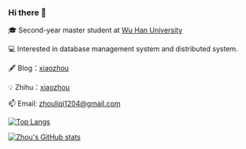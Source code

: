 ### Hi there 👋

🎓 Second-year master student at [Wu Han University](https://www.whu.edu.cn/)

💻 Interested in database management system and distributed system.

🖋 Blog：[xiaozhou](https://zhouliqi.github.io/)

💡 Zhihu：[xiaozhou](https://www.zhihu.com/people/zhou-li-qi-78)

📫 Email: [zhouliqi1204@gmail.com](mailto:zhouliqi1204@gmail.com)

[![Top Langs](https://github-readme-stats.vercel.app/api/top-langs/?username=zhouliqi&layout=compact)](https://github.com/Christmas/github-readme-stats)

[![Zhou's GitHub stats](https://github-readme-stats.vercel.app/api?username=zhouliqi&show_icons=true&theme=vue-dark)](https://github.com/anuraghazra/github-readme-stats)
